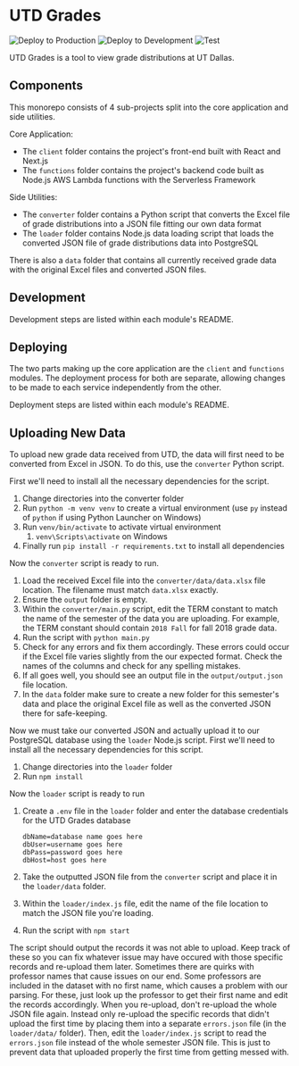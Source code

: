 # UTD Grades

![Deploy to Production](https://github.com/bharatari/utd-grades/workflows/Deploy%20to%20Production/badge.svg?branch=master)
![Deploy to Development](https://github.com/bharatari/utd-grades/workflows/Deploy%20to%20Development/badge.svg)
![Test](https://github.com/bharatari/utd-grades/workflows/Test/badge.svg)

UTD Grades is a tool to view grade distributions at UT Dallas.

## Components

This monorepo consists of 4 sub-projects split into the core application and side utilities.

Core Application:

- The `client` folder contains the project's front-end built with React and Next.js
- The `functions` folder contains the project's backend code built as Node.js AWS Lambda functions with the Serverless Framework

Side Utilities:

- The `converter` folder contains a Python script that converts the Excel file of grade distributions into a JSON file fitting our own data format
- The `loader` folder contains Node.js data loading script that loads the converted JSON file of grade distributions data into PostgreSQL

There is also a `data` folder that contains all currently received grade data with the original Excel files and converted JSON files.

## Development

Development steps are listed within each module's README.

## Deploying

The two parts making up the core application are the `client` and `functions` modules. The deployment process for both are separate, allowing changes to be made to each service independently from the other.

Deployment steps are listed within each module's README.

## Uploading New Data

To upload new grade data received from UTD, the data will first need to be converted from Excel in JSON. To do this, use the `converter` Python script.

First we'll need to install all the necessary dependencies for the script.

1. Change directories into the converter folder
2. Run `python -m venv venv` to create a virtual environment (use `py` instead of `python` if using Python Launcher on Windows)
3. Run `venv/bin/activate` to activate virtual environment
   1. `venv\Scripts\activate` on Windows
4. Finally run `pip install -r requirements.txt` to install all dependencies

Now the `converter` script is ready to run.

1. Load the received Excel file into the `converter/data/data.xlsx` file location. The filename must match `data.xlsx` exactly.
2. Ensure the `output` folder is empty.
3. Within the `converter/main.py` script, edit the TERM constant to match the name of the semester of the data you are uploading. For example, the TERM constant should contain `2018 Fall` for fall 2018 grade data.
4. Run the script with `python main.py`
5. Check for any errors and fix them accordingly. These errors could occur if the Excel file varies slightly from the our expected format. Check the names of the columns and check for any spelling mistakes.
6. If all goes well, you should see an output file in the `output/output.json` file location.
7. In the `data` folder make sure to create a new folder for this semester's data and place the original Excel file as well as the converted JSON there for safe-keeping.

Now we must take our converted JSON and actually upload it to our PostgreSQL database using the `loader` Node.js script. First we'll need to install all the necessary dependencies for this script.

1. Change directories into the `loader` folder
2. Run `npm install`

Now the `loader` script is ready to run

1.  Create a `.env` file in the `loader` folder and enter the database credentials for the UTD Grades database

        dbName=database name goes here
        dbUser=username goes here
        dbPass=password goes here
        dbHost=host goes here

2.  Take the outputted JSON file from the `converter` script and place it in the `loader/data` folder.
3.  Within the `loader/index.js` file, edit the name of the file location to match the JSON file you're loading.
4.  Run the script with `npm start`

The script should output the records it was not able to upload. Keep track of
these so you can fix whatever issue may have occured with those specific records
and re-upload them later. Sometimes there are quirks with professor names that
cause issues on our end. Some professors are included in the dataset with no
first name, which causes a problem with our parsing. For these, just look up the
professor to get their first name and edit the records accordingly. When you
re-upload, don't re-upload the whole JSON file again. Instead only re-upload the
specific records that didn't upload the first time by placing them into a
separate `errors.json` file (in the `loader/data/` folder). Then, edit the
`loader/index.js` script to read the `errors.json` file instead of the whole
semester JSON file. This is just to prevent data that uploaded properly the
first time from getting messed with.
